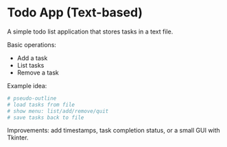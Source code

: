 # Todo App (Text-based)

A simple todo list application that stores tasks in a text file.

Basic operations:

- Add a task
- List tasks
- Remove a task

Example idea:

```python
# pseudo-outline
# load tasks from file
# show menu: list/add/remove/quit
# save tasks back to file
```

Improvements: add timestamps, task completion status, or a small GUI with Tkinter.
